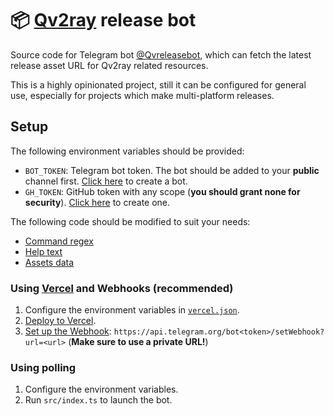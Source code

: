 # 📦 [Qv2ray](https://github.com/Qv2ray) release bot

Source code for Telegram bot [@Qvreleasebot](https://t.me/Qvreleasebot), which can fetch the latest release asset URL for Qv2ray related resources.

This is a highly opinionated project, still it can be configured for general use, especially for projects which make multi-platform releases.

## Setup

The following environment variables should be provided:

- `BOT_TOKEN`: Telegram bot token. The bot should be added to your **public** channel first. [Click here](http://t.me/BotFather) to create a bot.
- `GH_TOKEN`: GitHub token with any scope (**you should grant none for security**). [Click here](https://github.com/settings/tokens/new?description=release-bot) to create one.

The following code should be modified to suit your needs:

- [Command regex](https://github.com/kidonng/qvrelease-bot/blob/2171714e5bec01ab854268be9891760d9fe21959/src/release.ts#L47)
- [Help text](https://github.com/kidonng/qvrelease-bot/blob/master/src/help.ts)
- [Assets data](https://github.com/kidonng/qvrelease-bot/blob/master/src/data.ts)

### Using [Vercel](http://vercel.com/) and Webhooks (recommended)

1. Configure the environment variables in [`vercel.json`](vercel.json).
2. [Deploy to Vercel](https://vercel.com/import/project?template=http://github.com/kidonng/qvrelease-bot).
3. [Set up the Webhook](https://core.telegram.org/bots/api#setwebhook): `https://api.telegram.org/bot<token>/setWebhook?url=<url>` (**Make sure to use a private URL!**)

### Using polling

1. Configure the environment variables.
2. Run `src/index.ts` to launch the bot.
